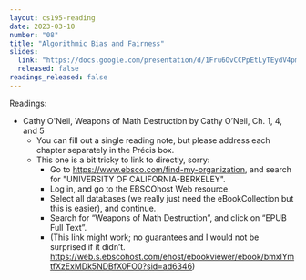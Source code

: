 ```yaml
---
layout: cs195-reading
date: 2023-03-10
number: "08"
title: "Algorithmic Bias and Fairness"
slides:
  link: "https://docs.google.com/presentation/d/1Fru6OvCCPpEtLyTEydV4pmm0xeF6802jcjwBolY0AAg/edit"
  released: false
readings_released: false
---
```


Readings:

- Cathy O'Neil, Weapons of Math Destruction by Cathy O’Neil, Ch. 1, 4, and 5
  - You can fill out a single reading note, but please address each chapter separately in the Précis box.
  - This one is a bit tricky to link to directly, sorry:
    - Go to <https://www.ebsco.com/find-my-organization>, and search for "UNIVERSITY OF CALIFORNIA-BERKELEY".
    - Log in, and go to the EBSCOhost Web resource.
    - Select all databases (we really just need the eBookCollection but this is easier), and continue.
    - Search for “Weapons of Math Destruction”, and click on “EPUB Full Text”.
    - (This link might work; no guarantees and I would not be surprised if it didn’t. <https://web.s.ebscohost.com/ehost/ebookviewer/ebook/bmxlYmtfXzExMDk5NDBfX0FO0?sid=ad6346>)
